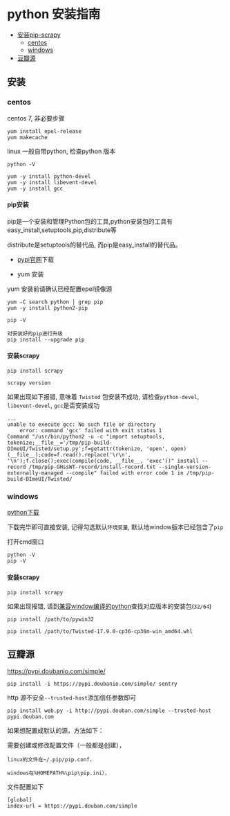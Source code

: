 # python 安装指南

- [安装pip-scrapy](#install)
    - [centos](#centos)
    - [windows](#windows)
- [豆瓣源](#doubanio)


<a name='install'></a>
## 安装

<a name='centos'></a>
### centos

centos 7, 非必要步骤

    yum install epel-release
    yum makecache

linux 一般自带python, 检查python 版本

    python -V
    
    yum -y install python-devel
    yum -y install libevent-devel
    yum -y install gcc
    
#### pip安装
    
pip是一个安装和管理Python包的工具,python安装包的工具有easy_install,setuptools,pip,distribute等

distribute是setuptools的替代品, 而pip是easy_install的替代品。

* [pypi官网](https://pypi.python.org/pypi/pip)下载

* yum 安装


yum 安装前请确认已经配置epel镜像源

```
yum -C search python | grep pip
yum -y install python2-pip

pip -V

对安装好的pip进行升级 
pip install --upgrade pip
```

#### 安装scrapy

    pip install scrapy
    
    scrapy version
    
如果出现如下报错, 意味着 `Twisted` 包安装不成功, 请检查`python-devel`, `libevent-devel`, `gcc`是否安装成功
    
    ...
    unable to execute gcc: No such file or directory
        error: command 'gcc' failed with exit status 1
    Command "/usr/bin/python2 -u -c "import setuptools, tokenize;__file__='/tmp/pip-build-DImeUI/Twisted/setup.py';f=getattr(tokenize, 'open', open)(__file__);code=f.read().replace('\r\n', '\n');f.close();exec(compile(code, __file__, 'exec'))" install --record /tmp/pip-GHssWT-record/install-record.txt --single-version-externally-managed --compile" failed with error code 1 in /tmp/pip-build-DImeUI/Twisted/

<a name='windows'></a>
### windows

[python下载](https://www.python.org/downloads/)


下载完毕即可直接安装, 记得勾选默认`环境变量`, 默认地window版本已经包含了`pip`

打开cmd窗口

    python -V
    pip -V

#### 安装scrapy

    pip install scrapy
    
如果出现报错, 请到[兼容window编译的python](https://www.lfd.uci.edu/~gohlke/pythonlibs/#twisted)查找对应版本的安装包(`32/64`)

    pip install /path/to/pywin32

    pip install /path/to/Twisted-17.9.0-cp36-cp36m-win_amd64.whl





<a name='doubanio'></a>
## 豆瓣源

https://pypi.doubanio.com/simple/


    pip install -i https://pypi.doubanio.com/simple/ sentry


http 源不安全`--trusted-host`添加信任参数即可

    pip install web.py -i http://pypi.douban.com/simple --trusted-host pypi.douban.com


如果想配置成默认的源，方法如下：

需要创建或修改配置文件（一般都是创建），

    linux的文件在~/.pip/pip.conf，
    
    windows在%HOMEPATH%\pip\pip.ini），

文件配置如下

    [global]
    index-url = https://pypi.douban.com/simple






